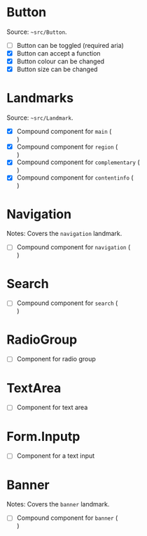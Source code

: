 # Button

Source: `~src/Button`.

- [ ] Button can be toggled (required aria)
- [x] Button can accept a function
- [x] Button colour can be changed
- [x] Button size can be changed

# Landmarks

Source: `~src/Landmark`.

- [x] Compound component for `main` (<main>)
- [x] Compound component for `region` (<section>)
- [x] Compound component for `complementary` (<aside>)
- [x] Compound component for `contentinfo` (<footer>)

# Navigation

Notes: Covers the `navigation` landmark.

- [ ] Compound component for `navigation` (<nav>)

# Search

- [ ] Compound component for `search` (<div>)

# RadioGroup

- [ ] Component for radio group

# TextArea

- [ ] Component for text area

# Form.Inputp

- [ ] Component for a text input

# Banner

Notes: Covers the `banner` landmark.

- [ ] Compound component for `banner` (<div>)

